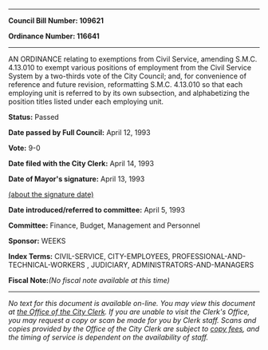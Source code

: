 

********

**Council Bill Number: 109621**
   
**Ordinance Number: 116641**
********

 AN ORDINANCE relating to exemptions from Civil Service, amending S.M.C. 4.13.010 to exempt various positions of employment from the Civil Service System by a two-thirds vote of the City Council; and, for convenience of reference and future revision, reformatting S.M.C. 4.13.010 so that each employing unit is referred to by its own subsection, and alphabetizing the position titles listed under each employing unit.

**Status:** Passed
   
**Date passed by Full Council:** April 12, 1993
   
**Vote:** 9-0
   
**Date filed with the City Clerk:** April 14, 1993
   
**Date of Mayor's signature:** April 13, 1993
   
[(about the signature date)](/~public/approvaldate.htm)
   
   
   
**Date introduced/referred to committee:** April 5, 1993
   
**Committee:** Finance, Budget, Management and Personnel
   
**Sponsor:** WEEKS
   
   
**Index Terms:** CIVIL-SERVICE, CITY-EMPLOYEES, PROFESSIONAL-AND-TECHNICAL-WORKERS , JUDICIARY, ADMINISTRATORS-AND-MANAGERS

**Fiscal Note:**_(No fiscal note available at this time)_
********

_No text for this document is available on-line. You may view this document at [the Office of the City Clerk](http://www.seattle.gov/leg/clerk/contactUs.htm). If you are unable to visit the Clerk's Office, you may request a copy or scan be made for you by Clerk staff. Scans and copies provided by the Office of the City Clerk are subject to [copy fees](http://clerk.seattle.gov/~public/clerkfees.htm), and the timing of service is dependent on the availability of staff._

